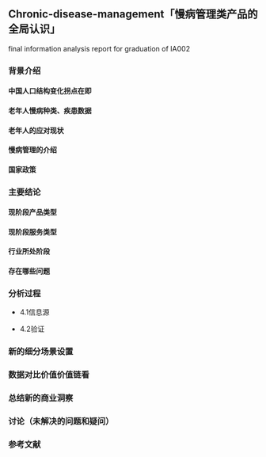 ## Chronic-disease-management「慢病管理类产品的全局认识」
final information analysis report for graduation of IA002

### 背景介绍

#### 中国人口结构变化拐点在即

#### 老年人慢病种类、疾患数据

#### 老年人的应对现状

#### 慢病管理的介绍

#### 国家政策

### 主要结论

#### 现阶段产品类型

#### 现阶段服务类型

#### 行业所处阶段

#### 存在哪些问题

### 分析过程

  - 4.1信息源
  
  - 4.2验证
  
### 新的细分场景设置

### 数据对比价值价值链看

### 总结新的商业洞察

### 讨论（未解决的问题和疑问）

### 参考文献
